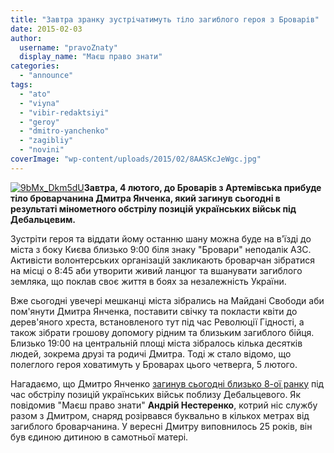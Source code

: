 ```yaml
---
title: "Завтра зранку зустрічатимуть тіло загиблого героя з Броварів"
date: 2015-02-03
author: 
  username: "pravoZnaty"
  display_name: "Маєш право знати"
categories: 
  - "announce"
tags: 
  - "ato"
  - "viyna"
  - "vibir-redaktsiyi"
  - "geroy"
  - "dmitro-yanchenko"
  - "zagibliy"
  - "novini"
coverImage: "wp-content/uploads/2015/02/8AASKcJeWgc.jpg"
---
```


[![9bMx_Dkm5dU](https://mpz.brovary.org/wp-content/uploads/2015/02/9bMx_Dkm5dU.jpg)](https://mpz.brovary.org/wp-content/uploads/2015/02/9bMx_Dkm5dU.jpg)**Завтра, 4 лютого, до Броварів з Артемівська прибуде тіло броварчанина Дмитра Янченка, який загинув сьогодні в результаті мінометного обстрілу позицій українських військ під Дебальцевим.**

Зустріти героя та віддати йому останню шану можна буде на в'їзді до міста з боку Києва близько 9:00 біля знаку "Бровари" неподалік АЗС. Активісти волонтерських організацій закликають броварчан зібратися на місці о 8:45 аби утворити живий ланцюг та вшанувати загиблого земляка, що поклав своє життя в боях за незалежність України.

Вже сьогодні увечері мешканці міста зібрались на Майдані Свободи аби пом'янути Дмитра Янченка, поставити свічку та покласти квіти до дерев'яного хреста, встановленого тут під час Революції Гідності, а також зібрати грошову допомогу рідним та близьким загиблого бійця. Близько 19:00 на центральній площі міста зібралось кілька десятків людей, зокрема друзі та родичі Дмитра. Тоді ж стало відомо, що полеглого героя ховатимуть у Броварах цього четверга, 5 лютого.

Нагадаємо, що Дмитро Янченко [загинув сьогодні близько 8-ої ранку](https://mpz.brovary.org/sogodni-vrantsi-v-rezultati-obstrilu-pid-debaltsevo-odin-brovarchanin-zaginuv-inshiy-potrapiv-v-polon/) під час обстрілу позицій українських військ поблизу Дебальцевого. Як повідомив "Маєш право знати" **Андрій Нестеренко**, котрий ніс службу разом з Дмитром, снаряд розірвався буквально в кількох метрах від загиблого броварчанина. У вересні Дмитру виповнилось 25 років, він був єдиною дитиною в самотньої матері.
